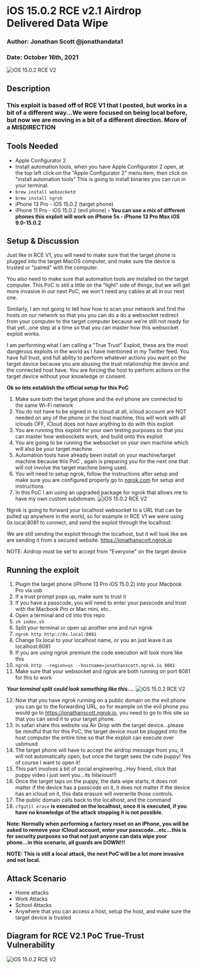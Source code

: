 
# iOS 15.0.2 RCE v2.1 Airdrop Delivered Data Wipe
### Author: Jonathan Scott  @jonathandata1
### Date: October 16th, 2021
![iOS 15.0.2 RCE V2](https://i.postimg.cc/7YdWJrQB/Untitled-design-Max-Quality-2021-10-15-T195750-817.jpg)

## Description
### This exploit is based off of RCE V1 that I posted, but works in a bit of a different way...We were focused on being local before, but now we are moving in a bit of a different direction. More of a MISDIRECTION 

## Tools Needed

 - Apple Configurator 2
 - Install automation tools, when you have Apple Configurator 2 open, at the top left click on the "Apple Configurator 2" menu item, then click on "install automation tools" This is going to install binaries you can run in your terminal.
 - `brew install websocketd`
 - `brew install ngrok`
 - iPhone 13 Pro - iOS 15.0.2 (target phone)
 - iPhone 11 Pro - iOS 15.0.2 (evil phone)
 **- You can use a mix of different phones this exploit will work on iPhone 5s - iPhone 13 Pro Max iOS 9.0-15.0.2**
 
 ## Setup & Discussion
 
 Just like in RCE V1, you will need to make sure that the target phone is plugged into the target MacOS computer, and make sure the device is trusted or "paired" with the computer. 

You also need to make sure that automation tools are installed on the target computer. This PoC is still a little on the "light" side of things, but we will get more invasive in our next PoC, we won't need any cables at all in our next one.

Similarly, I am not going to tell how how to scan your network and find the hosts on our network so that you you can do a do a websocket redirect from your computer to the target computer because we're still not ready for that yet...one step at a time so that you can master how this websocket exploit works. 

I am performing what I am calling a "True Trust" Exploit, these are the most dangerous exploits in the world as I have mentioned in my Twitter feed. You have full trust, and full ability to perform whatever actions you want on the target device because you are abusing the trust relationship the device and the connected host have. You are forcing the host to perform actions on the target device without your knowledge or consent. 

**Ok so lets establish the official setup for this PoC**
1. Make sure both the target phone and the evil phone are connected to the same Wi-Fi network
2. You do not have to be signed in to icloud at all, icloud account are NOT needed on any of the phone or the host machine, this will work with all iclouds OFF, iCloud does not have anything to do with this exploit
3. You are running this exploit for your own testing purposes so that you can master how websockets work, and build onto this exploit
4. You are going to be running the websocket on your own machine which will also be your target machine
5. Automation tools have already been install on your machine/target machine because this PoC , again is preparing you for the next one that will not involve the target machine being used. 
6. You will need to setup ngrok, follow the instructions after setup and make sure you are configured properly go to [ngrok.com](https://www.ngrok.com) for setup and instructions
7. In this PoC I am using an upgraded package for ngrok that allows me to have my own custom subdomain. 
![iOS 15.0.2 RCE V2](https://i.postimg.cc/15Fj65V8/Screen-Shot-2021-10-16-at-3-54-44-AM.png)

Ngrok is going to forward your localhost websocket to a URL that can be pulled up anywhere in the world, so for example in RCE V1 we were using 0x.local:8081 to connect, and send the exploit through the localhost. 

We are still sending the exploit through the localhost, but it will look like we are sending it from a secured website. https://jonathanscott.ngrok.io

NOTE: Airdrop must be set to accept from "Everyone" on the target device

## Running the exploit

1. Plugin the target phone (iPhone 13 Pro iOS 15.0.2) into your Macbook Pro via usb
2. If a trust prompt pops up, make sure to trust it
3. If you have a passcode, you will need to enter your passcode and trust with the Macbook Pro or Mac mini, etc..
4. Open a terminal and cd into this repo
5. `sh index.sh`
6. Split your terminal or open up another one and run ngrok
7. `ngrok http http://0x.local:8081`
8. Change 0x.local to your localhost name, or you an just leave it as localhost:8081
9. If you are using ngrok premium the code execution will look more like this
10. `ngrok http --region=us --hostname=jonathanscott.ngrok.io 8081`
11. Make sure that your websocket and ngrok are both running on port 8081 for this to work

***Your terminal split could look something like this....***
![iOS 15.0.2 RCE V2](https://i.postimg.cc/VvXs3PvD/Screen-Shot-2021-10-16-at-4-05-44-AM.png)

12. Now that you have ngrok running on a public domain on the evil phone you can go to the forwarding URL, so for example on the evil phone you would go to https://jonathanscott.ngrok.io, you need to go to this site so that you can send it to your target phone.
13. In safari share this website via Air Drop with the target device...please be mindful that for this PoC, the target device must be plugged into the host computer the entire time so that the exploit can execute over usbmuxd
14. The target phone will have to accept the airdrop message from you, it will not automatically open, but once the target sees the cute puppy! Yes of course I want to open it!
15. This part involves a bit of social engineering...Hey friend, click that puppy video i just sent you...its hilarious!!!
16. Once the target taps on the puppy, the data wipe starts, it does not matter if the device has a passcode on it, it does not matter if the device has an icloud on it, this data erasure will overwrite those controls.
17. The public domain calls back to the localhost, and the command
18. `cfgutil erase` **is executed on the localhost, once it is executed, if you have no knowledge of the attack stopping it is not possible.** 

**Note: Normally when performing a factory reset on an iPhone, you will be asked to remove your iCloud account, enter your passcode...etc...this is for security purposes so that not just anyone can data wipe your phone...in this scenario, all guards are DOWN!!!**

**NOTE: This is still a local attack, the next PoC will be a lot more invasive and not local.**

## Attack Scenario

 - Home attacks 
 - Work Attacks 
 - School Attacks 
 - Anywhere that you can access
   a host, setup the host, and make sure the target device is trusted

## Diagram for RCE V2.1 PoC True-Trust Vulnerability
![iOS 15.0.2 RCE V2](https://i.postimg.cc/Hk7PwWJJ/RCE-v2-1.jpg)


